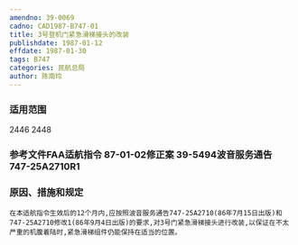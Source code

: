 ```yaml
---
amendno: 39-0069
cadno: CAD1987-B747-01
title: 3号登机门紧急滑梯接头的改装
publishdate: 1987-01-12
effdate: 1987-01-30
tags: B747
categories: 民航总局
author: 陈南玲
---
```


### 适用范围 
2446 2448

<!--more-->
### 参考文件FAA适航指令 87-01-02修正案 39-5494波音服务通告 747-25A2710R1

### 原因、措施和规定 
    在本适航指令生效后的12个月内,应按照波音服务通告747-25A2710(86年7月15日出版)和747-25A2710修改1(86年9月4日出版)的要求,对3号门紧急滑梯接头进行改装,以保证在不太严重的机腹着陆时,紧急滑梯组件仍能保持在适当的位置。
